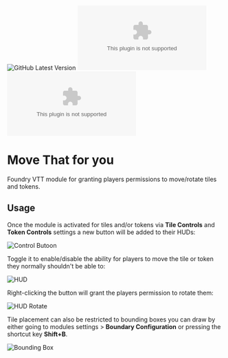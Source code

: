![GitHub Latest Version](https://img.shields.io/github/v/release/Aedif/move-that-for-you?sort=semver)
![GitHub Latest Release](https://img.shields.io/github/downloads/Aedif/move-that-for-you/latest/move-that-for-you.zip)
![GitHub All Releases](https://img.shields.io/github/downloads/Aedif/move-that-for-you/move-that-for-you.zip)

# Move That for you

Foundry VTT module for granting players permissions to move/rotate tiles and tokens.

## Usage

Once the module is activated for tiles and/or tokens via **Tile Controls** and **Token Controls** settings a new button will be added to their HUDs:

![Control Butoon](https://user-images.githubusercontent.com/7693704/199137202-0fe5e7ae-380d-4e11-b800-8f0bda38b1f6.png)

Toggle it to enable/disable the ability for players to move the tile or token they normally shouldn't be able to:

![HUD](https://user-images.githubusercontent.com/7693704/200051048-a23da814-f853-45aa-9521-078d7e009caf.png)

Right-clicking the button will grant the players permission to rotate them:

![HUD Rotate](https://user-images.githubusercontent.com/7693704/200051114-4c5caae8-1d73-4354-9582-71bd0c898601.png)

Tile placement can also be restricted to bounding boxes you can draw by either going to modules settings > **Boundary Configuration** or pressing the shortcut key **Shift+B**.

![Bounding Box](https://user-images.githubusercontent.com/7693704/200052370-2d1ff976-be8e-417e-8c30-5bf1a36199f1.png)
